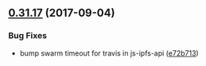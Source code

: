 <a name="0.31.17"></a>
## [0.31.17](https://github.com/ipfs/interface-ipfs-core/compare/v0.31.16...v0.31.17) (2017-09-04)


### Bug Fixes

* bump swarm timeout for travis in js-ipfs-api ([e72b713](https://github.com/ipfs/interface-ipfs-core/commit/e72b713))



